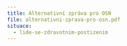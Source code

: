 ```yaml
---
title: Alternativní zpráva pro OSN
file: alternativni-zprava-pro-osn.pdf
situace:
  - lide-se-zdravotnim-postizenim
---
```

